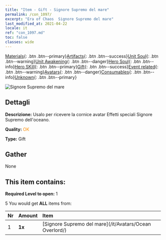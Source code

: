 ```yaml
---
title: "Item - Gift - Signore Supremo del mare"
permalink: /con_1097/
excerpt: "Era of Chaos  Signore Supremo del mare"
last_modified_at: 2021-04-22
locale: it
ref: "con_1097.md"
toc: false
classes: wide
---
```

 [Materials](/ItemsIT/){: .btn .btn--primary}[Artifacts](/ItemsIT/Artifacts/){: .btn .btn--success}[Unit Soul](/ItemsIT/UnitSoul/){: .btn .btn--warning}[Unit Awakening](/ItemsIT/UnitAwakening/){: .btn .btn--danger}[Hero Soul](/ItemsIT/HeroSoul/){: .btn .btn--info}[Hero SKill](/ItemsIT/HeroSkill/){: .btn .btn--primary}[Gift](/ItemsIT/Gift/){: .btn .btn--success}[Event related](/ItemsIT/Events/){: .btn .btn--warning}[Avatars](/ItemsIT/Avatars/){: .btn .btn--danger}[Consumables](/ItemsIT/Consumables/){: .btn .btn--info}[Unknown](/ItemsIT/Unknown/){: .btn .btn--primary}

 ![Signore Supremo del mare](/images/a/avatarFrame_202.png)

## Dettagli
 **Descrizione:** Usalo per ricevere la cornice avatar Effetti speciali Signore Supremo dell'oceano.

 **Quality:** <span style="color: #FF8C00">OK</span>

 **Type:** Gift

## Gather

  None

## This item contains:

 **Required Level to open:** 1

 5 You would get **ALL** items  from:

  | Nr | Amount |     Item    |
  |:---|:-------|:------------|
  | 1 |  **1x** | [Signore Supremo del mare](/it/Avatars/Ocean Overlord/) |  | 
